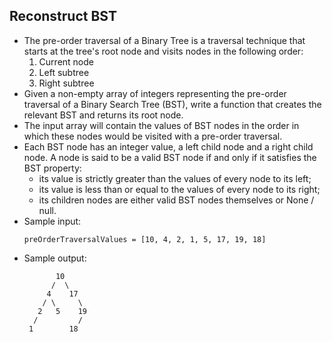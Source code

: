 ## Reconstruct BST

- The pre-order traversal of a Binary Tree is a traversal technique that starts at the tree's root node and visits nodes in the following order:
    1. Current node
    2. Left subtree
    3. Right subtree
- Given a non-empty array of integers representing the pre-order traversal of a Binary Search Tree (BST), write a function that creates the relevant BST and returns its root node.
- The input array will contain the values of BST nodes in the order in which these nodes would be visited with a pre-order traversal.
- Each BST node has an integer value, a left child node and a right child node. A node is said to be a valid BST node if and only if it satisfies the BST property: 
    * its value is strictly greater than the values of every node to its left; 
    * its value is less than or equal to the values of every node to its right;
    * its children nodes are either valid BST nodes themselves or None / null.
- Sample input:
    ~~~
    preOrderTraversalValues = [10, 4, 2, 1, 5, 17, 19, 18]
    ~~~
- Sample output:
    ~~~
           10
          /  \
         4    17
        / \     \
       2   5    19
      /         /
     1        18
    ~~~